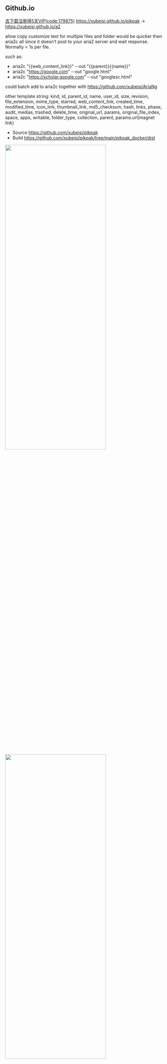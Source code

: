 ## Github.io
[去下载注册得5天VIP(code:179875)](https://toapp.mypikpak.com/activity/invited?code=179875&g=1)
https://xubeisi.github.io/pikpak -> https://xubeisi.github.io/a2

allow copy customize text for multiple files and folder
would be quicker then aria2c all since it doesn't post to your aria2 server and wait response. Normally < 1s per file. 

such as:
- aria2c "{{web_content_link}}" --out "{{parent}}{{name}}"
- aria2c "https://google.com" --out "google.html"
- aria2c "https://scholar.google.com" --out "googlesc.html"

could batch add to aria2c together with https://github.com/xubeisi/AriaNg

other template string: 
kind, id, parent_id, name, user_id, size, revision, file_extension, mime_type, starred, web_content_link, created_time, modified_time, icon_link, thumbnail_link, md5_checksum, hash, links, phase, audit, medias, trashed, delete_time, original_url, params, original_file_index, space, apps, writable, folder_type, collection, parent, params.url(magnet link)

- Source https://github.com/xubeisi/pikpak
- Build https://github.com/xubeisi/pikpak/tree/main/pikpak_docker/dist

<img src="https://user-images.githubusercontent.com/1790841/169568832-c8b49b3a-c370-416b-9d30-0d96741a997d.png" width="80%" height="50%">
<img src="https://user-images.githubusercontent.com/1790841/169568839-130b11f3-5c84-400b-a760-207ec4d3820d.png" width="80%" height="50%">

## Docker version 
- https://hub.docker.com/r/xubeisi/pikpak
Support linux/386,linux/amd64,linux/arm32v6,linux/arm32v7,linux/arm64v8
- Source https://github.com/xubeisi/pikpak/tree/main/pikpak_docker
- Modified from https://github.com/ykxVK8yL5L/pikpak

## PikPak 个人网页版
 * Source from https://github.com/mumuchenchen/pikpak

### 官方地址
 * [PikPak](https://mypikpak.com)

### Demo
 * [PikPak](https://mumuchenchen.github.io/pikpak/)

### 安装教程
 * [去年夏天版教程](https://www.tjsky.net/?p=201)

### Cloudflare Workers
 * [CF Workers实现反代](cf-worker)
